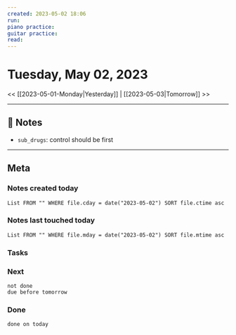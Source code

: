 ```yaml
---
created: 2023-05-02 18:06
run: 
piano practice: 
guitar practice: 
read: 
---
```



# Tuesday, May 02, 2023

<< [[2023-05-01-Monday|Yesterday]] | [[2023-05-03|Tomorrow]] >>

---


## 📝 Notes


- `sub_drugs`: control should be first

---
## Meta
### Notes created today
```dataview
List FROM "" WHERE file.cday = date("2023-05-02") SORT file.ctime asc
```

### Notes last touched today
```dataview
List FROM "" WHERE file.mday = date("2023-05-02") SORT file.mtime asc
```



### Tasks

### Next

```tasks
not done 
due before tomorrow
```

### Done

```tasks
done on today
```
